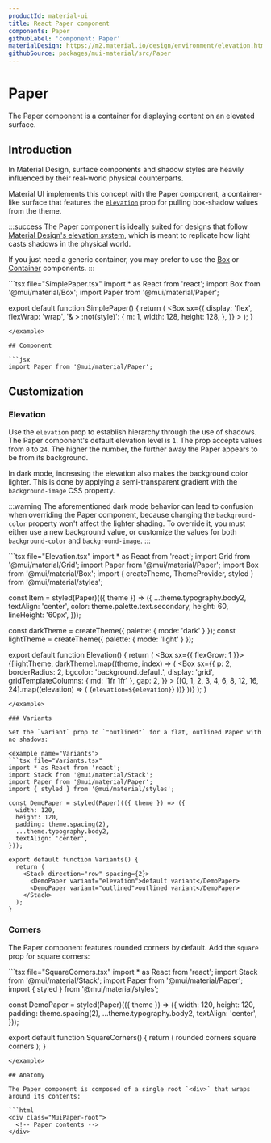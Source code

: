 ```yaml
---
productId: material-ui
title: React Paper component
components: Paper
githubLabel: 'component: Paper'
materialDesign: https://m2.material.io/design/environment/elevation.html
githubSource: packages/mui-material/src/Paper
---
```


# Paper

The Paper component is a container for displaying content on an elevated surface.

## Introduction

In Material Design, surface components and shadow styles are heavily influenced by their real-world physical counterparts.

Material UI implements this concept with the Paper component, a container-like surface that features the [`elevation`](#elevation) prop for pulling box-shadow values from the theme.

:::success
The Paper component is ideally suited for designs that follow [Material Design's elevation system](https://m2.material.io/design/environment/elevation.html#elevation-in-material-design), which is meant to replicate how light casts shadows in the physical world.

If you just need a generic container, you may prefer to use the [Box](https://mui.com/material-ui/react-box/) or [Container](https://mui.com/material-ui/react-container/) components.
:::

<example name="SimplePaper">
```tsx file="SimplePaper.tsx"
import * as React from 'react';
import Box from '@mui/material/Box';
import Paper from '@mui/material/Paper';

export default function SimplePaper() {
  return (
    <Box
      sx={{
        display: 'flex',
        flexWrap: 'wrap',
        '& > :not(style)': {
          m: 1,
          width: 128,
          height: 128,
        },
      }}
    >
      <Paper elevation={0} />
      <Paper />
      <Paper elevation={3} />
    </Box>
  );
}
```
</example>

## Component

```jsx
import Paper from '@mui/material/Paper';
```

## Customization

### Elevation

Use the `elevation` prop to establish hierarchy through the use of shadows.
The Paper component's default elevation level is `1`.
The prop accepts values from `0` to `24`.
The higher the number, the further away the Paper appears to be from its background.

In dark mode, increasing the elevation also makes the background color lighter.
This is done by applying a semi-transparent gradient with the `background-image` CSS property.

:::warning
The aforementioned dark mode behavior can lead to confusion when overriding the Paper component, because changing the `background-color` property won't affect the lighter shading.
To override it, you must either use a new background value, or customize the values for both `background-color` and `background-image`.
:::

<example name="Elevation">
```tsx file="Elevation.tsx"
import * as React from 'react';
import Grid from '@mui/material/Grid';
import Paper from '@mui/material/Paper';
import Box from '@mui/material/Box';
import { createTheme, ThemeProvider, styled } from '@mui/material/styles';

const Item = styled(Paper)(({ theme }) => ({
  ...theme.typography.body2,
  textAlign: 'center',
  color: theme.palette.text.secondary,
  height: 60,
  lineHeight: '60px',
}));

const darkTheme = createTheme({ palette: { mode: 'dark' } });
const lightTheme = createTheme({ palette: { mode: 'light' } });

export default function Elevation() {
  return (
    <Box sx={{ flexGrow: 1 }}>
      <Grid container spacing={2}>
        {[lightTheme, darkTheme].map((theme, index) => (
          <Grid key={index} size={6}>
            <ThemeProvider theme={theme}>
              <Box
                sx={{
                  p: 2,
                  borderRadius: 2,
                  bgcolor: 'background.default',
                  display: 'grid',
                  gridTemplateColumns: { md: '1fr 1fr' },
                  gap: 2,
                }}
              >
                {[0, 1, 2, 3, 4, 6, 8, 12, 16, 24].map((elevation) => (
                  <Item key={elevation} elevation={elevation}>
                    {`elevation=${elevation}`}
                  </Item>
                ))}
              </Box>
            </ThemeProvider>
          </Grid>
        ))}
      </Grid>
    </Box>
  );
}
```
</example>

### Variants

Set the `variant` prop to `"outlined"` for a flat, outlined Paper with no shadows:

<example name="Variants">
```tsx file="Variants.tsx"
import * as React from 'react';
import Stack from '@mui/material/Stack';
import Paper from '@mui/material/Paper';
import { styled } from '@mui/material/styles';

const DemoPaper = styled(Paper)(({ theme }) => ({
  width: 120,
  height: 120,
  padding: theme.spacing(2),
  ...theme.typography.body2,
  textAlign: 'center',
}));

export default function Variants() {
  return (
    <Stack direction="row" spacing={2}>
      <DemoPaper variant="elevation">default variant</DemoPaper>
      <DemoPaper variant="outlined">outlined variant</DemoPaper>
    </Stack>
  );
}
```
</example>

### Corners

The Paper component features rounded corners by default.
Add the `square` prop for square corners:

<example name="SquareCorners">
```tsx file="SquareCorners.tsx"
import * as React from 'react';
import Stack from '@mui/material/Stack';
import Paper from '@mui/material/Paper';
import { styled } from '@mui/material/styles';

const DemoPaper = styled(Paper)(({ theme }) => ({
  width: 120,
  height: 120,
  padding: theme.spacing(2),
  ...theme.typography.body2,
  textAlign: 'center',
}));

export default function SquareCorners() {
  return (
    <Stack direction="row" spacing={2}>
      <DemoPaper square={false}>rounded corners</DemoPaper>
      <DemoPaper square>square corners</DemoPaper>
    </Stack>
  );
}
```
</example>

## Anatomy

The Paper component is composed of a single root `<div>` that wraps around its contents:

```html
<div class="MuiPaper-root">
  <!-- Paper contents -->
</div>
```
